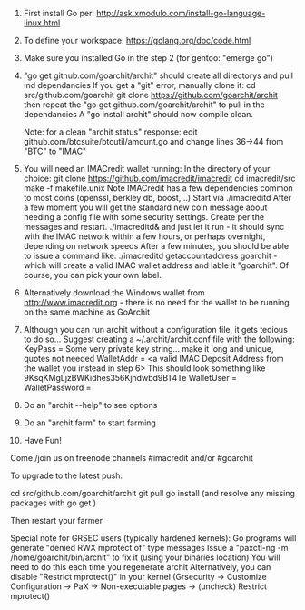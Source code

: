 1) First install Go per:  http://ask.xmodulo.com/install-go-language-linux.html
2) To define your workspace:  https://golang.org/doc/code.html
3) Make sure you installed Go in the step 2 (for gentoo:  "emerge go")
4) "go get github.com/goarchit/archit" should create all directorys and pull ind dependancies
   If you get a "git" error, manually clone it:
      cd src/github.com/goarchit
      git clone https://github.com/goarchit/archit
      then repeat the "go get github.com/goarchit/archit" to pull in the dependancies
    A "go install archit" should now compile clean.

    Note: for a clean "archit status" response:
       edit github.com/btcsuite/btcutil/amount.go 
       and change lines 36->44 from "BTC" to "IMAC"
 
5) You will need an IMACredit wallet running:
   In the directory of your choice:  git clone https://github.com/imacredit/imacredit
   cd imacredit/src
   make -f makefile.unix
   Note IMACredit has a few dependencies common to most coins (openssl, berkley db, boost,...)
   Start via ./imacreditd
   After a few moment you will get the standard new coin message about needing a config file
      with some security settings.  Create per the messages and restart.
   ./imacreditd&
   and just let it run - it should sync with the IMAC network within a few hours, or perhaps
   overnight, depending on network speeds
   After a few minutes, you should be able to issue a command like:
   ./imacreditd getaccountaddress goarchit - which will create a valid IMAC wallet address and 
   lable it "goarchit".  Of course, you can pick your own label.
6) Alternatively download the Windows wallet from http://www.imacredit.org - there is no need
   for the wallet to be running on the same machine as GoArchit
7) Although you can run archit without a configuration file, it gets tedious to do so...
   Suggest creating a ~/.archit/archit.conf file with the following:
        KeyPass = Some very private key string... make it long and unique, quotes not needed
        WalletAddr = <a valid IMAC Deposit Address from the wallet you instead in step 6>
              This should look something like 9KsqKMgLjzBWKidhes356Kjhdwbd9BT4Te
        WalletUser = <the RPC user defined in imacredit.conf>
        WalletPassword = <the RPC password defined in imacredit.conf>
        
8)  Do an "archit --help" to see options
9)  Do an "archit farm" to start farming
10) Have Fun!

Come /join us on freenode channels #imacredit and/or #goarchit

To upgrade to the latest push:

cd src/github.com/goarchit/archit
git pull
go install  (and resolve any missing packages with go get <package>)

Then restart your farmer

Special note for GRSEC users (typically hardened kernels):
   Go programs will generate "denied RWX mprotect of" type messages
   Issue a "paxctl-ng -m /home/goarchit/bin/archit" to fix it (using your binaries location)
   You will need to do this each time you regenerate archit
   Alternatively, you can disable "Restrict mprotect()" in your kernel (Grsecurity ->
      Customize Configuration -> PaX -> Non-executable pages -> (uncheck) Restrict mprotect()
